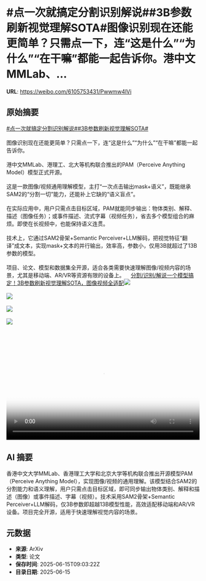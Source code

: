 # #点一次就搞定分割识别解说##3B参数刷新视觉理解SOTA#图像识别现在还能更简单？只需点一下，连“这是什么”“为什么”“在干嘛”都能一起告诉你。港中文MMLab、...

**URL**: https://weibo.com/6105753431/Pwwmw4lVi

## 原始摘要

<a href="https://m.weibo.cn/search?containerid=231522type%3D1%26t%3D10%26q%3D%23%E7%82%B9%E4%B8%80%E6%AC%A1%E5%B0%B1%E6%90%9E%E5%AE%9A%E5%88%86%E5%89%B2%E8%AF%86%E5%88%AB%E8%A7%A3%E8%AF%B4%23&amp;extparam=%23%E7%82%B9%E4%B8%80%E6%AC%A1%E5%B0%B1%E6%90%9E%E5%AE%9A%E5%88%86%E5%89%B2%E8%AF%86%E5%88%AB%E8%A7%A3%E8%AF%B4%23" data-hide=""><span class="surl-text">#点一次就搞定分割识别解说#</span></a><a href="https://m.weibo.cn/search?containerid=231522type%3D1%26t%3D10%26q%3D%233B%E5%8F%82%E6%95%B0%E5%88%B7%E6%96%B0%E8%A7%86%E8%A7%89%E7%90%86%E8%A7%A3SOTA%23&amp;extparam=%233B%E5%8F%82%E6%95%B0%E5%88%B7%E6%96%B0%E8%A7%86%E8%A7%89%E7%90%86%E8%A7%A3SOTA%23" data-hide=""><span class="surl-text">#3B参数刷新视觉理解SOTA#</span></a><br><br>图像识别现在还能更简单？只需点一下，连“这是什么”“为什么”“在干嘛”都能一起告诉你。<br><br>港中文MMLab、港理工、北大等机构联合推出的PAM（Perceive Anything Model）模型正式开源。<br><br>这是一款图像/视频通用理解模型，主打“一次点击输出mask+语义”，既能继承SAM2的“分割一切”能力，还能补上它缺的“语义盲点”。<br><br>在实际应用中，用户只需点击目标区域，PAM就能同步输出：物体类别、解释、描述（图像任务）；或事件描述、流式字幕（视频任务），省去多个模型组合的麻烦。即使在长视频中，也能保持语义连贯。<br><br>技术上，它通过SAM2骨架+Semantic Perceiver+LLM解码，把视觉特征“翻译”成文本，实现mask+文本的并行输出，效率高，参数小，仅用3B就超过了13B参数的模型。<br><br>项目、论文、模型和数据集全开源，适合各类需要快速理解图像/视频内容的场景，尤其是移动端、AR/VR等资源有限的设备上。<a href="https://weibo.cn/sinaurl?u=https%3A%2F%2Fmp.weixin.qq.com%2Fs%2F9lmijRmo5rr4Q1xPvz2CDA" data-hide=""><span class="url-icon"><img style="width: 1rem;height: 1rem" src="https://h5.sinaimg.cn/upload/2015/09/25/3/timeline_card_small_web_default.png" referrerpolicy="no-referrer"></span><span class="surl-text">分割/识别/解说一个模型搞定！3B参数刷新视觉理解SOTA，图像视频全适配</span></a><img style="" src="https://tvax2.sinaimg.cn/large/006Fd7o3ly1i2f1sba4hhj30zk0em3zq.jpg" referrerpolicy="no-referrer"><br><br><img style="" src="https://tvax1.sinaimg.cn/large/006Fd7o3ly1i2f1s8okw2j30zk0k041a.jpg" referrerpolicy="no-referrer"><br><br><img style="" src="https://tvax2.sinaimg.cn/large/006Fd7o3ly1i2f1s8q5cyj30zk0k0wfk.jpg" referrerpolicy="no-referrer"><br><br><img style="" src="https://tvax2.sinaimg.cn/large/006Fd7o3ly1i2f1s8yyhij30zk0k00tq.jpg" referrerpolicy="no-referrer"><br><br><br clear="both"><div style="clear: both"></div><video controls="controls" poster="https://tvax2.sinaimg.cn/orj480/006Fd7o3ly1i2f1sbs7jpj30zk0em3zq.jpg" style="width: 100%"><source src="https://f.video.weibocdn.com/o0/fnCRuqv3lx08p2sphfRK01041200sGMq0E010.mp4?label=mp4_720p&amp;template=1280x526.25.0&amp;ori=0&amp;ps=1Cx9YB1mmR49jS&amp;Expires=1749981537&amp;ssig=TOaxeCGpcQ&amp;KID=unistore,video"><source src="https://f.video.weibocdn.com/o0/GmliBycPlx08p2spataE01041200qQFO0E010.mp4?label=mp4_hd&amp;template=1168x480.25.0&amp;ori=0&amp;ps=1Cx9YB1mmR49jS&amp;Expires=1749981537&amp;ssig=pLgIhBTIaF&amp;KID=unistore,video"><source src="https://f.video.weibocdn.com/o0/cPnzATzUlx08p2soyFte01041200hgaq0E010.mp4?label=mp4_ld&amp;template=876x360.25.0&amp;ori=0&amp;ps=1Cx9YB1mmR49jS&amp;Expires=1749981537&amp;ssig=nL7dT2wTME&amp;KID=unistore,video"><p>视频无法显示，请前往<a href="https://video.weibo.com/show?fid=1034%3A5177508501323781" target="_blank" rel="noopener noreferrer">微博视频</a>观看。</p></video>

## AI 摘要

香港中文大学MMLab、香港理工大学和北京大学等机构联合推出开源模型PAM（Perceive Anything Model），实现图像/视频的通用理解。该模型结合SAM2的分割能力和语义理解，用户只需点击目标区域，即可同步输出物体类别、解释和描述（图像）或事件描述、字幕（视频）。技术采用SAM2骨架+Semantic Perceiver+LLM解码，仅3B参数即超越13B模型性能，高效适配移动端和AR/VR设备。项目完全开源，适用于快速理解视觉内容的场景。

## 元数据

- **来源**: ArXiv
- **类型**: 论文
- **保存时间**: 2025-06-15T09:03:22Z
- **目录日期**: 2025-06-15

